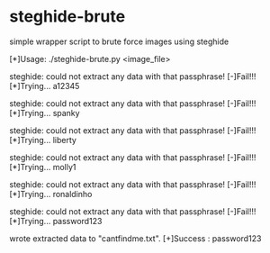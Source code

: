 # steghide-brute
simple wrapper script to brute force images using steghide

[*]Usage: ./steghide-brute.py <image_file> <wordlist>

steghide: could not extract any data with that passphrase!
[-]Fail!!!
[*]Trying... a12345

steghide: could not extract any data with that passphrase!
[-]Fail!!!
[*]Trying... spanky

steghide: could not extract any data with that passphrase!
[-]Fail!!!
[*]Trying... liberty

steghide: could not extract any data with that passphrase!
[-]Fail!!!
[*]Trying... molly1

steghide: could not extract any data with that passphrase!
[-]Fail!!!
[*]Trying... ronaldinho

steghide: could not extract any data with that passphrase!
[-]Fail!!!
[*]Trying... password123

wrote extracted data to "cantfindme.txt".
[+]Success : password123

